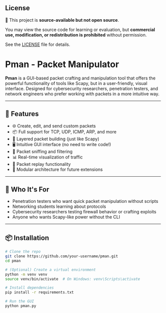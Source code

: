 ## License

📜 This project is **source-available but not open source**.

You may view the source code for learning or evaluation, but **commercial use, modification, or redistribution is prohibited** without permission.

See the [LICENSE](./LICENSE) file for details.


# Pman - Packet Manipulator

**Pman** is a GUI-based packet crafting and manipulation tool that offers the powerful functionality of tools like Scapy, but in a user-friendly, visual interface. Designed for cybersecurity researchers, penetration testers, and network engineers who prefer working with packets in a more intuitive way.

---

## 🚀 Features

- 🌐 Create, edit, and send custom packets
- 📦 Full support for TCP, UDP, ICMP, ARP, and more
- 🧩 Layered packet building (just like Scapy)
- 🖥️ Intuitive GUI interface (no need to write code!)
- 🧪 Packet sniffing and filtering
- 📊 Real-time visualization of traffic
- 🔄 Packet replay functionality
- 🔧 Modular architecture for future extensions

---

## 🎯 Who It's For

- Penetration testers who want quick packet manipulation without scripts
- Networking students learning about protocols
- Cybersecurity researchers testing firewall behavior or crafting exploits
- Anyone who wants Scapy-like power without the CLI

---
## 📦 Installation

```bash
# Clone the repo
git clone https://github.com/your-username/pman.git
cd pman

# (Optional) Create a virtual environment
python -m venv venv
source venv/bin/activate  # On Windows: venv\Scripts\activate

# Install dependencies
pip install -r requirements.txt

# Run the GUI
python pman.py
